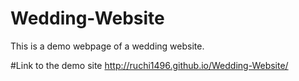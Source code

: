 # Wedding-Website
This is a demo webpage of a wedding website.

#Link to the demo site
http://ruchi1496.github.io/Wedding-Website/
